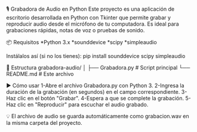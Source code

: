🎙️ Grabadora de Audio en Python
Este proyecto es una aplicación de escritorio desarrollada en Python con Tkinter que permite grabar y reproducir audio desde el micrófono de tu computadora. Es ideal para grabaciones rápidas, notas de voz o pruebas de sonido.

📦 Requisitos
*Python 3.x
*sounddevice
*scipy
*simpleaudio

Instálalos así (si no los tienes):
pip install sounddevice scipy simpleaudio


📂 Estructura
grabadora-audio/
│
├── Grabadora.py   # Script principal
└── README.md      # Este archivo


▶️ Cómo usar
1-Abre el archivo Grabadora.py con Python 3.
2-Ingresa la duración de la grabación (en segundos) en el campo correspondiente.
3-Haz clic en el botón "Grabar".
4-Espera a que se complete la grabación.
5-Haz clic en "Reproducir" para escuchar el audio grabado.

💡 El archivo de audio se guarda automáticamente como grabacion.wav en la misma carpeta del proyecto.
